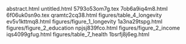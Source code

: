 abstract.html
untitled.html
5793o53om7g.tex
7ob6a9iq4m8.html
6f06uk0sn9o.tex
qramtc2cq38.html
figures/table_4_longevity
ev5v1kttmq8.html
figures/figure_1_longevity
1a3na29tspg.html
figures/figure_2_education
npjsj839fco.html
figures/figure_2_income
iqs4099gfug.html
figures/table_7_health
1bsrfj8j6eg.html